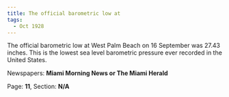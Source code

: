 ```yaml
---  
title: The official barometric low at  
tags:  
  - Oct 1928  
---  
```

  
The official barometric low at West Palm Beach on 16 September was 27.43 inches. This is the lowest sea level barometric pressure ever recorded in the United States.  
  
Newspapers: **Miami Morning News or The Miami Herald**  
  
Page: **11**, Section: **N/A** 
